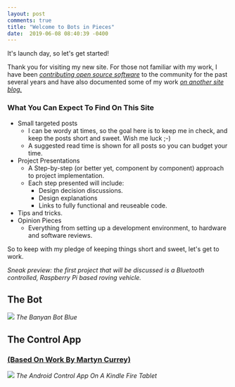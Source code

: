```yaml
---
layout: post
comments: true
title: "Welcome to Bots in Pieces"
date:  2019-06-08 08:40:39 -0400
---
```


It's launch day, so let's get started!

Thank you for visiting my new site. For those not familiar with my work,
I have been [*contributing open source software*](https://github.com/MrYsLab) to the community
for the past several years and have also documented some of my work [*on another site blog.*](http://mryslab.blogspot.com/)

### What You Can Expect To Find On This Site

* Small targeted posts
  * I can be wordy at times, so the goal here is to keep me in check, and keep the posts short and sweet. Wish me luck ;-)
  * A suggested read time is shown for all posts so you can budget your time.
* Project Presentations
  * A Step-by-step (or better yet, component by component) approach to project implementation.
  * Each step presented will include:
    * Design decision discussions.
    * Design explanations
    * Links to fully functional and reuseable code.
* Tips and tricks.
* Opinion Pieces
  * Everything from setting up a development environment, to hardware and software reviews.
  
So to keep with my pledge of keeping things short and sweet, let's get to work.

*Sneak  preview: the first project that will be discussed is a Bluetooth
controlled, Raspberry Pi based roving vehicle.*


## The Bot

![]({{site.baseurl}}/images/banyan-bot-blue-1/the_bot.jpg)
*The Banyan Bot Blue*

## The Control App
### [(Based On Work By Martyn Currey)](http://www.martyncurrey.com/create-a-bluetooth-joypad-with-app-inventor-2/)

![]({{site.baseurl}}/images/banyan-bot-blue-1/android-gui/AndroidControl.jpg) 
*The Android Control App On A Kindle Fire Tablet*
